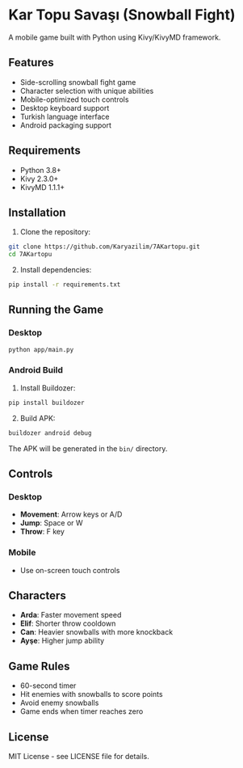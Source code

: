 # Kar Topu Savaşı (Snowball Fight)

A mobile game built with Python using Kivy/KivyMD framework.

## Features

- Side-scrolling snowball fight game
- Character selection with unique abilities
- Mobile-optimized touch controls
- Desktop keyboard support
- Turkish language interface
- Android packaging support

## Requirements

- Python 3.8+
- Kivy 2.3.0+
- KivyMD 1.1.1+

## Installation

1. Clone the repository:
```bash
git clone https://github.com/Karyazilim/7AKartopu.git
cd 7AKartopu
```

2. Install dependencies:
```bash
pip install -r requirements.txt
```

## Running the Game

### Desktop
```bash
python app/main.py
```

### Android Build

1. Install Buildozer:
```bash
pip install buildozer
```

2. Build APK:
```bash
buildozer android debug
```

The APK will be generated in the `bin/` directory.

## Controls

### Desktop
- **Movement**: Arrow keys or A/D
- **Jump**: Space or W
- **Throw**: F key

### Mobile
- Use on-screen touch controls

## Characters

- **Arda**: Faster movement speed
- **Elif**: Shorter throw cooldown
- **Can**: Heavier snowballs with more knockback
- **Ayşe**: Higher jump ability

## Game Rules

- 60-second timer
- Hit enemies with snowballs to score points
- Avoid enemy snowballs
- Game ends when timer reaches zero

## License

MIT License - see LICENSE file for details.